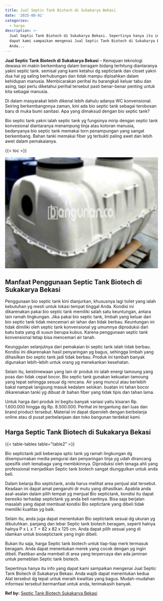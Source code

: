 ```yaml
---
title: Jual Septic Tank Biotech di Sukakarya Bekasi
date: '2025-08-01'
categories:
  - harga
description: >-
  Jual Septic Tank Biotech di Sukakarya Bekasi. Sepertinya hanya itu info yang
  dapat kami sampaikan mengenai Jual Septic Tank Biotech di Sukakarya Bekasi.
  Anda...
---
```


**Jual Septic Tank Biotech di Sukakarya Bekasi** – Kemajuan teknologi dewasa ini makin berkembang dalam beragam bidang terhitung diantaranya yakni septic tank. semisal yang kami ketahui dg septictank dan closet yakni dua hal yg saling berhubungan dan tidak mampu dipisahkan dalam kehidupan manusia. Membicarakan perihal itu barangkali keluar tabu dan asing, tapi perlu diketahui perihal tersebut pasti benar-benar penting untuk kita sebagai manusia.

Di dalam masyarakat lebih dikenal lebih dahulu adanya WC konvensional. Seiring berkembangnnya zaman, kini ada bio septic tank sebagai terobosan baru di muka bumi sanitasi. Apa yang dimaksud dengan bio septic tank?

Bio septic tank yakni ialah septic tank yg fungsinya mirip dengan septic tank konvesional diantaranya menampung tinja atau kotoran manusia, bedanyanya bio septic tank memakai torn penampungan yang sangat berkembang. Bahan tanki memakai fiber yg terbukti paling awet dan lebih awet dalam pemakaianya.

{{< toc >}}

![Jual Septic Tank Biotech di Sukakarya Bekasi](/images/jual-bio-septictank-37.png)

## Manfaat Penggunaan Septic Tank Biotech di Sukakarya Bekasi

Penggunaan bio septic tank kini dianjurkan, khususnya lagi toilet yang ialah kebutuhan yg mesti untuk lokasi tempat tinggal Anda. Kondisi ini dikarenakan pakai bio septic tank memiliki salah satu keuntungan, antara lain ramah lingkungan. Jika pakai bio septic tank, limbah yang keluar dari bio septic tank tidak mencemari air lahan dan tidak berbau. Keuntungan ini tidak dimiliki oleh septic tank konvensional yg umumnya diproduksi dari batu bata yang di susun berupa kubus. Karena penggunaan septic tank konvensional tetap bisa mencemari air tanah.

Keunggulan selanjutnya dari pemakaian bi septic tank ialah tidak berbau. Kondisi ini dikarenakan hasil penyaringan yg bagus, sehingga limbah yang dihasilkan bio septic tank jadi tidak berbau. Produk ini tambah banyak digunakan lebih-lebih untuk orang yg menekankan kesehatan.

Selain itu, keistimewaan yang lain dr produk ini ialah energi tamoung yang poas dan tidak cepat bocor. Bio septic tank gunakan kekuatan tamoung yang tepat sehingga sesuai dg rencana. Air yang muncul atau berlebih bakal nampak langsung masuk kedalam selokan. buatan ini tahan bocor dikarenakan tanki yg dibuat dr bahan fiber yang tidak tipis dan tahan lama.

Untuk harga dari produk ini begitu banyak variasi yaitu kisaran Rp. 1.600.000 hingga dg Rp. 8.500.000. Perihal ini tergantung dari luas dan brand product tersebut. Material ini dapat diperoleh dengan berbelanja online atau di pusat perbelanjaan dan toko bangunan terdekat kami.

## Harga Septic Tank Biotech di Sukakarya Bekasi

{{< table-tables table="table2" >}}

Bio septictank jadi beberapa sptic tank yg ramah lingkungan dg disempurnakan media pengurai dan penyaringan tinja yg udah dirancang spesifik oleh lemabaga yang membikinnya. Diproduksi oleh tenaga ahli yang professional menjadikan Septic tank biotech sangat diunggulkan untuk anda beli.

Dalam belanja Bio septictank, anda harus melihat area penjual alat tersebut. Keadaan ini dapat amat pengaruhi dr mutu yang dihasilkan. Apabila anda asal-asalan dalam pilih tempat yg menjual Bio septictank, kondisi itu dapat beresiko terhadap septictank yg anda beli nantinya. Bisa saja berjalan masalah yang dapat membuat kondisi Bio septictank yang dibeli tidak memiliki kualitas yg baik.

Selain itu, anda juga dapat menentukan Bio septictank sesuai dg ukuran yg dibutuhkan. panjang dan lebar Septic tank biotech beragam, seperti halnya halnya P x L x T = 82 x 82 x 125 cm. Anda dapat pilih sesuai yang di idamkan untuk bioseptictank yang ingin dibeli.

Bukan itu saja, harga Septic tank biotech untuk tiap-tiap merk termasuk beragam. Anda dapat menentukan merek yang cocok dengan yg ingin dibeli. Pastikan anda membeli di area yang terpercaya dan ada jaminan untuk pemeblian Septic tank biotech.

Sepertinya hanya itu info yang dapat kami sampaikan mengenai Jual Septic Tank Biotech di Sukakarya Bekasi. Anda wajib dapat menentukan kedua Alat tersebut dg tepat untuk meraih kwalitas yang bagus. Mudah-mudahan informasi tersebut bermanfaat untuk anda, terimakasih banyak.

**Ref by:** [Septic Tank Biotech Sukakarya Bekasi](https://id.wikipedia.org/wiki/Septic)
